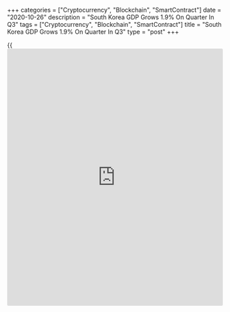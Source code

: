 +++
categories = ["Cryptocurrency", "Blockchain", "SmartContract"]
date = "2020-10-26"
description = "South Korea GDP Grows 1.9% On Quarter In Q3"
tags = ["Cryptocurrency", "Blockchain", "SmartContract"]
title = "South Korea GDP Grows 1.9% On Quarter In Q3"
type = "post"
+++

{{<iframe id="large-banner" src="https://www.bounty.group/#slide=12.0" width="100%" height="600" scrolling="no" style="border: 0px solid rgb(216, 221, 230); border-radius: 3px;">}}

South Korea's gross domestic product gained a seasonally adjusted 1.9
percent on quarter in the third quarter of 2020, the Bank of Korea said
in Tuesday's advance estimate.

That beat estimates for an increase of 1.7 percent following the 3.2
percent decline in the three months prior.

Real gross income gained 2.5 percent on quarter after shedding 1.9
percent in the second quarter.

On a yearly basis, GDP was down 1.3 percent - again beating forecasts
for a fall of 1.9 percent following the 2.7 percent drop in the previous
three months.

For comments and feedback [contact](https://www.playgroundfx.com/contact/): editorial@rtt[news](https://www.letsplayfx.com/blog/forex-news-website/).com

[Economic News][1]

 **What parts of the world are seeing the best (and worst) economic
performances lately? Click[here][2] to check out our [Econ Scorecard][2]
and find out! See up-to-the-moment [ranking](https://www.playgroundfx.com/blog/crypto-exchange-ranking/)s for the best and worst
performers in [GDP][3], [unemployment rate][4], [inflation][5] and much
more.**

   1. www.rtt[news](https://www.letsplayfx.com/blog/forex-news-website/).com/Content/EconomicNews.aspx
   2. www.rtt[news](https://www.letsplayfx.com/blog/forex-news-website/).com/economic-scorecard/world-rank/industrial-production/highest-performance.aspx
   3. www.rtt[news](https://www.letsplayfx.com/blog/forex-news-website/).com/economic-scorecard/world-rank/GDP/highest-performance.aspx
   4. www.rtt[news](https://www.letsplayfx.com/blog/forex-news-website/).com/economic-scorecard/world-rank/unemployment-rate/lowest-performance.aspx
   5. www.rtt[news](https://www.letsplayfx.com/blog/forex-news-website/).com/economic-scorecard/world-rank/CPI/highest-performance.aspx